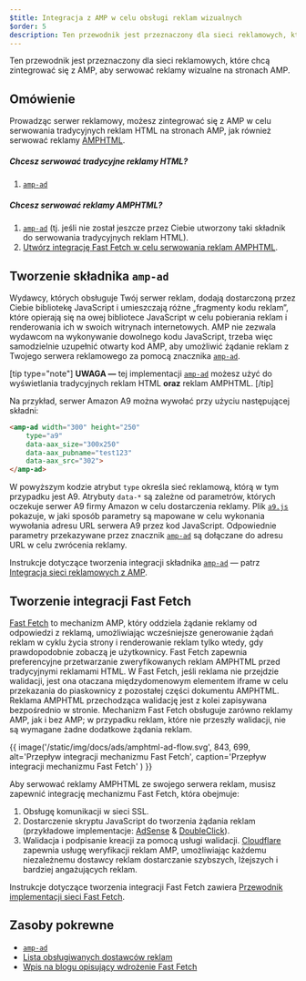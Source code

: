 ```yaml
---
$title: Integracja z AMP w celu obsługi reklam wizualnych
$order: 5
description: Ten przewodnik jest przeznaczony dla sieci reklamowych, które chcą zintegrować się z AMP, aby serwować reklamy wizualne na stronach AMP.
---
```


Ten przewodnik jest przeznaczony dla sieci reklamowych, które chcą zintegrować się z AMP, aby serwować reklamy wizualne na stronach AMP.

## Omówienie

Prowadząc serwer reklamowy, możesz zintegrować się z AMP w celu serwowania tradycyjnych reklam HTML na stronach AMP, jak również serwować reklamy [AMPHTML](../../../documentation/guides-and-tutorials/learn/intro-to-amphtml-ads.md).

##### Chcesz serwować tradycyjne reklamy HTML?

1. [`amp-ad`](../../../documentation/components/reference/amp-ad.md)

##### Chcesz serwować reklamy AMPHTML?

1. [`amp-ad`](../../../documentation/components/reference/amp-ad.md) (tj. jeśli nie został jeszcze przez Ciebie utworzony taki składnik do serwowania tradycyjnych reklam HTML).
2. [Utwórz integrację Fast Fetch w celu serwowania reklam AMPHTML](#creating-a-fast-fetch-integration).

## Tworzenie składnika `amp-ad` <a name="creating-an-amp-ad"></a>

Wydawcy, których obsługuje Twój serwer reklam, dodają dostarczoną przez Ciebie bibliotekę JavaScript i umieszczają różne „fragmenty kodu reklam”, które opierają się na owej bibliotece JavaScript w celu pobierania reklam i renderowania ich w swoich witrynach internetowych. AMP nie zezwala wydawcom na wykonywanie dowolnego kodu JavaScript, trzeba więc samodzielnie uzupełnić otwarty kod AMP, aby umożliwić żądanie reklam z Twojego serwera reklamowego za pomocą znacznika [`amp-ad`](../../../documentation/components/reference/amp-ad.md).

[tip type="note"] **UWAGA —** tej implementacji [`amp-ad`](../../../documentation/components/reference/amp-ad.md) możesz użyć do wyświetlania tradycyjnych reklam HTML **oraz** reklam AMPHTML. [/tip]

Na przykład, serwer Amazon A9 można wywołać przy użyciu następującej składni:

```html
<amp-ad width="300" height="250"
    type="a9"
    data-aax_size="300x250"
    data-aax_pubname="test123"
    data-aax_src="302">
</amp-ad>
```

W powyższym kodzie atrybut `type` określa sieć reklamową, którą w tym przypadku jest A9. Atrybuty `data-*` są zależne od parametrów, których oczekuje serwer A9 firmy Amazon w celu dostarczenia reklamy. Plik [`a9.js`](https://github.com/ampproject/amphtml/blob/master/ads/a9.js) pokazuje, w jaki sposób parametry są mapowane w celu wykonania wywołania adresu URL serwera A9 przez kod JavaScript. Odpowiednie parametry przekazywane przez znacznik [`amp-ad`](../../../documentation/components/reference/amp-ad.md) są dołączane do adresu URL w celu zwrócenia reklamy.

Instrukcje dotyczące tworzenia integracji składnika [`amp-ad`](../../../documentation/components/reference/amp-ad.md) — patrz [Integracja sieci reklamowych z AMP](https://github.com/ampproject/amphtml/blob/master/ads/README.md).

## Tworzenie integracji Fast Fetch <a name="creating-a-fast-fetch-integration"></a>

[Fast Fetch](https://blog.amp.dev/2017/08/21/even-faster-loading-ads-in-amp/) to mechanizm AMP, który oddziela żądanie reklamy od odpowiedzi z reklamą, umożliwiając wcześniejsze generowanie żądań reklam w cyklu życia strony i renderowanie reklam tylko wtedy, gdy prawdopodobnie zobaczą je użytkownicy. Fast Fetch zapewnia preferencyjne przetwarzanie zweryfikowanych reklam AMPHTML przed tradycyjnymi reklamami HTML. W Fast Fetch, jeśli reklama nie przejdzie walidacji, jest ona otaczana międzydomenowym elementem iframe w celu przekazania do piaskownicy z pozostałej części dokumentu AMPHTML. Reklama AMPHTML przechodząca walidację jest z kolei zapisywana bezpośrednio w stronie. Mechanizm Fast Fetch obsługuje zarówno reklamy AMP, jak i bez AMP; w przypadku reklam, które nie przeszły walidacji, nie są wymagane żadne dodatkowe żądania reklam.

{{ image('/static/img/docs/ads/amphtml-ad-flow.svg', 843, 699, alt='Przepływ integracji mechanizmu Fast Fetch', caption='Przepływ integracji mechanizmu Fast Fetch' ) }}

Aby serwować reklamy AMPHTML ze swojego serwera reklam, musisz zapewnić integrację mechanizmu Fast Fetch, która obejmuje:

1. Obsługę komunikacji w sieci SSL.
2. Dostarczenie skryptu JavaScript do tworzenia żądania reklam (przykładowe implementacje: [AdSense](https://github.com/ampproject/amphtml/tree/master/extensions/amp-ad-network-adsense-impl) & [DoubleClick](https://github.com/ampproject/amphtml/tree/master/extensions/amp-ad-network-doubleclick-impl)).
3. Walidacja i podpisanie kreacji za pomocą usługi walidacji. [Cloudflare](https://blog.cloudflare.com/firebolt/) zapewnia usługę weryfikacji reklam AMP, umożliwiając każdemu niezależnemu dostawcy reklam dostarczanie szybszych, lżejszych i bardziej angażujących reklam.

Instrukcje dotyczące tworzenia integracji Fast Fetch zawiera [Przewodnik implementacji sieci Fast Fetch](https://github.com/ampproject/amphtml/blob/master/ads/google/a4a/docs/Network-Impl-Guide.md).

## Zasoby pokrewne

- [`amp-ad`](../../../documentation/components/reference/amp-ad.md)
- [Lista obsługiwanych dostawców reklam](../../../documentation/guides-and-tutorials/develop/monetization/ads_vendors.md)
- [Wpis na blogu opisujący wdrożenie Fast Fetch](https://blog.amp.dev/2017/08/21/even-faster-loading-ads-in-amp/)
